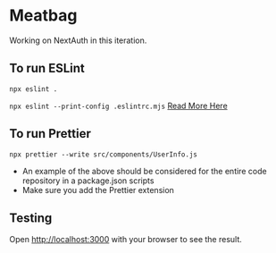 # Meatbag
Working on NextAuth in this iteration.

## To run ESLint
`npx eslint .`

`npx eslint --print-config .eslintrc.mjs`
[Read More Here](https://nextjs.org/docs/app/api-reference/config/eslint)

## To run Prettier
`npx prettier --write src/components/UserInfo.js`
- An example of the above should be considered for the entire code repository in a package.json scripts
- Make sure you add the Prettier extension



## Testing
Open [http://localhost:3000](http://localhost:3000) with your browser to see the result.

